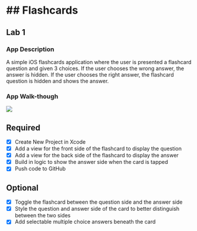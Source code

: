 #  ## Flashcards

## Lab 1

### App Description
A simple iOS flashcards application where the user is presented a flashcard question and given 3 choices. If the user chooses the wrong answer, the answer is hidden. If the user chooses the right answer, the flashcard question is hidden and shows the answer.

### App Walk-though

![](https://i.imgur.com/x7L4oXu.gif)


## Required
- [x] Create New Project in Xcode
- [x] Add a view for the front side of the flashcard to display the question
- [x] Add a view for the back side of the flashcard to display the answer
- [x] Build in logic to show the answer side when the card is tapped
- [x] Push code to GitHub
## Optional
- [x] Toggle the flashcard between the question side and the answer side
- [x] Style the question and answer side of the card to better distinguish between the two sides
- [x] Add selectable multiple choice answers beneath the card

